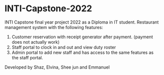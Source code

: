 # INTI-Capstone-2022
INTI Capstone final year project 2022 as a Diploma in IT student. Restaurant management system with the following features:
1) Customer reservation with receipt generator after payment. (payment does not actually work)
2) Staff portal to clock in and out and view duty roster
3) Admin portal to add new staff and has access to the same features as the staff portal.

Developed by Shaz, Elvina, Shee jun and Emmanuel
